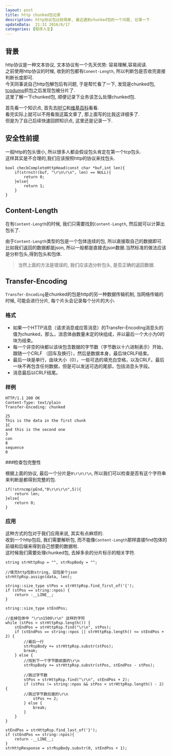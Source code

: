 ```yaml
---  
layout: post  
title: http chunked包记录
description: http协议包比较简单, 最近遇到chunked包的一个问题, 记录一下
updateData:  21:31 2016/8/17
categories: [程序人生]
---  
```



## 背景

http协议是一种文本协议, 文本协议有一个先天优势: 容易理解,容易阅读.  
之前使用http协议的时候, 收到的包都有`Conent-Length`, 所以判断包是否收完直接判断长度即可.  
今天同事说自己http包解包后有问题, 于是帮忙看了一下, 发现是chunked包, [tcpdump](https://github.tiankonguse.com/blog/2016/08/13/tcpdump.html)抓包之后发现包被分片了.  
这里了解一下chunked包, 顺便记录下业务该怎么处理chunked包.  



首先看一个知识点, 首先去[RFC](https://tools.ietf.org/html/rfc2616#section-3.6.1)和[维基百科](https://en.wikipedia.org/wiki/Chunked_transfer_encoding)看看.  
看完实际上就可以不用看我这篇文章了, 那上面写的比我这详细多了.  
但是为了自己后续快速回顾知识点, 这里还是记录一下.    


## 安全性前提

一般http的包头很小, 所以很多人都会假设包头肯定在第一个tcp包头.  
这样其实是不合理的,我们应该按照http的协议来找包头.  

```
bool checkCompleteHttpHead(const char *buf,int len){
    if(strnstr(buf, "\r\n\r\n", len) == NULL){   
        return 0; 
    }else{
        return 1;
    }
}
```




## Content-Length


在有`Content-Length`的时候, 我们只需要找到`Content-Length`, 然后就可以计算出包长了.   

由于`Content-Length`类型的包是一个包体连续的包, 所以直接取自己的数据即可.  
比如我们返回的数据都是json, 所以一般都是直接去json数据.当然标准的做法应该是分析包头,得到包头和包体.  

>  
> 当然上面的方法是错误的, 我们应该选分析包头, 是否正确的返回数据.    
>  

## Transfer-Encoding

`Transfer-Encoding`是chunked的包是http的另一种数据传输机制, 当网络传输的时候, 可能会进行分片, 每个片头会记录每个分片的大小.  

### 格式

* 如果一个HTTP消息（请求消息或应答消息）的Transfer-Encoding消息头的值为chunked，那么，消息体由数量未定的块组成，并以最后一个大小为0的块为结束。  
* 每一个非空的块都以该块包含数据的字节数（字节数以十六进制表示）开始，跟随一个CRLF （回车及换行），然后是数据本身，最后块CRLF结束。  
* 最后一块是单行，由块大小（0），一些可选的填充白空格，以及CRLF。最后一块不再包含任何数据，但是可以发送可选的尾部，包括消息头字段。  
* 消息最后以CRLF结尾。   

### 样例

```
HTTP/1.1 200 OK
Content-Type: text/plain
Transfer-Encoding: chunked

25
This is the data in the first chunk
1C
and this is the second one
3
con
8
sequence
0
```

###检查包完整性

根据上面的协议, 最后一个分片是`0\r\n\r\n`, 所以我们可以检查是否有这个字符串来判断是都得到完整的包.  

```
if(!strncmp(pEnd,"0\r\n\r\n",5)){
    return len;
}else{
    return 0;
}
```


### 应用

这种方式的包对于我们应用来说, 其实有点麻烦的.  
收到一个http包后, 我们需要解析包, 而不能像`Content-Length`那样直接find包体的前缀和后缀来得到自己想要的数据啦.   
这时候我们需要处理chunked包, 去掉多余的分片标示的相关字符.  

```
string strHttpRsp = "", strRspBody = "";

//填充http包到string, 回包是个json
strHttpRsp.assign(data, len);

string::size_type stPos = strHttpRsp.find_first_of('{');
if (stPos == string::npos) {
    return -__LINE__;
}

string::size_type stEndPos;

//去掉包体中 "\r\n1500\r\n" 这样的字符
while (stPos < strHttpRsp.length()) { 
    stEndPos = strHttpRsp.find("\r\n", stPos);
    if (stEndPos == string::npos || strHttpRsp.length() <= stEndPos + 2) {
        //最后一行
        strRspBody += strHttpRsp.substr(stPos);
        break;
    } else {
        //找到下一个字节数前面的\r\n
        strRspBody += strHttpRsp.substr(stPos, stEndPos - stPos);
        
        //跳过字节数
        stPos = strHttpRsp.find("\r\n", stEndPos + 2);
        if (stPos != string::npos && stPos < strHttpRsp.length() - 2) {
        //跳过字节数后面的\r\n
            stPos += 2;
        } else {
            break;
        }
    }
}

stEndPos = strHttpRsp.find_last_of('}');
if (stEndPos == string::npos){
    return -__LINE__;
}
strHttpResponse = strRspBody.substr(0, stEndPos + 1);
```





